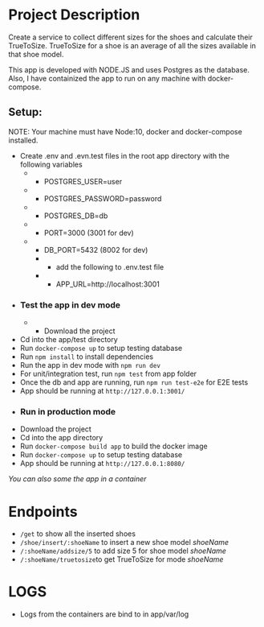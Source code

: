 # Project Description
Create a service to collect different sizes for the shoes and calculate their TrueToSize. TrueToSize for a shoe is an average of all the sizes available in that shoe model.

This app is developed with NODE.JS and uses Postgres as the database. Also, I have containized the app to run on any machine with docker-compose.

## Setup: 
NOTE: Your machine must have Node:10, docker and docker-compose installed.
- Create .env and .evn.test files in the root app directory with the following variables
  - - POSTGRES_USER=user
  - - POSTGRES_PASSWORD=password
  - - POSTGRES_DB=db
  - - PORT=3000 (3001 for dev)
  - - DB_PORT=5432 (8002 for dev)
    - * add the following to .env.test file
    - * APP_URL=http://localhost:3001 
- ### Test the app in dev mode
  - - Download the project
- Cd into the app/test directory
- Run `docker-compose up` to setup testing database
- Run `npm install` to install dependencies
- Run the app in dev mode with `npm run dev`
- For unit/integration test, run `npm test` from app folder
- Once the db and app are running, run `npm run test-e2e` for E2E tests
- App should be running at `http://127.0.0.1:3001/`
- ### Run in production mode
- Download the project
- Cd into the app directory
- Run `docker-compose build app` to build the docker image
- Run `docker-compose up` to setup testing database
- App should be running at `http://127.0.0.1:8080/`

*You can also some the app in a container*

# Endpoints
- `/get` to show all the inserted shoes
- `/shoe/insert/:shoeName` to insert a new shoe model *shoeName*
- `/:shoeName/addsize/5` to add size 5 for shoe model *shoeName*
- `/:shoeName/truetosize`to get TrueToSize for mode *shoeName*

# LOGS
- Logs from the containers are bind to in app/var/log 
